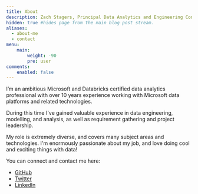 ```yaml
---
title: About
description: Zach Stagers, Principal Data Analytics and Engineering Consultant
hidden: true #hides page from the main blog post stream.
aliases:
  - about-me
  - contact
menu:
    main: 
        weight: -90
        pre: user
comments:
    enabled: false
---
```


I’m an ambitious Microsoft and Databricks certified data analytics professional with over 10 years experience working with Microsoft data platforms and related technologies.

During this time I've gained valuable experience in data engineering, modelling, and analysis, as well as requirement gathering and project leadership.

My role is extremely diverse, and covers many subject areas and technologies. I'm enormously passionate about my job, and love doing cool and exciting things with data!



You can connect and contact me here:
* [GitHub](https://github.com/ZachStagers)
* [Twitter](https://twitter.com/ZachStagers)
* [LinkedIn](https://www.linkedin.com/in/zachstagers/)